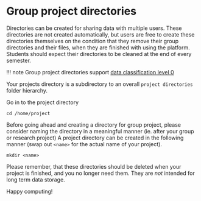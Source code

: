 # Group project directories

Directories can be created for sharing data with multiple users. These directories are not created automatically, but users are free to create these directories themselves on the condition that they remove their group directories and their files, when they are finished with using the platform. Students should expect their directories to be cleaned at the end of every semester.

!!! note
    Group project directories support [data classification level 0](https://www.security.aau.dk/data-classification/the-four-data-types-at-aau)

Your projects directory is a subdirectory to an overall `project directories` folder hierarchy.

Go in to the project directory

```
cd /home/project
```

Before going ahead and creating a directory for group project, please consider naming the directory in a meaningful manner (ie. after your group or research project)
A project directory can be created in the following manner (swap out `<name>` for the actual name of your project).
```
mkdir <name> 
```

Please remember, that these directories should be deleted when your project is finished, and you no longer need them. They are *not* intended for long term data storage.

Happy computing!
